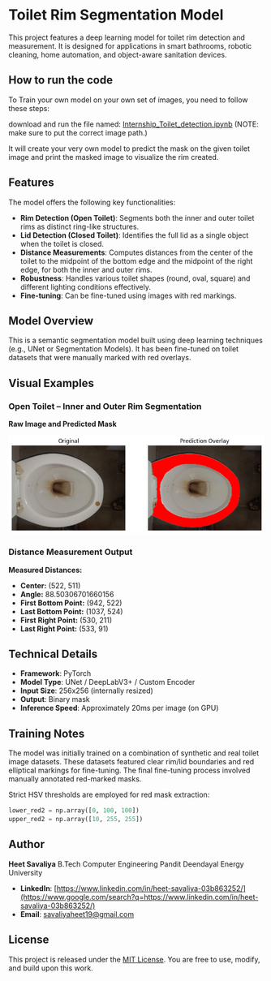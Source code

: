 # Toilet Rim Segmentation Model

This project features a deep learning model for toilet rim detection and measurement. It is designed for applications in smart bathrooms, robotic cleaning, home automation, and object-aware sanitation devices.

## How to run the code

To Train your own model on your own set of images, you need to follow these steps:

download and run the file named: [Internship_Toilet_detection.ipynb](Internship_Toilet_detection.ipynb) (NOTE: make sure to put the correct image path.)

It will create your very own model to predict the mask on the given toilet image and print the masked image to visualize the rim created.

## Features

The model offers the following key functionalities:

* **Rim Detection (Open Toilet)**: Segments both the inner and outer toilet rims as distinct ring-like structures.
* **Lid Detection (Closed Toilet)**: Identifies the full lid as a single object when the toilet is closed.
* **Distance Measurements**: Computes distances from the center of the toilet to the midpoint of the bottom edge and the midpoint of the right edge, for both the inner and outer rims.
* **Robustness**: Handles various toilet shapes (round, oval, square) and different lighting conditions effectively.
* **Fine-tuning**: Can be fine-tuned using images with red markings.

## Model Overview

This is a semantic segmentation model built using deep learning techniques (e.g., UNet or Segmentation Models). It has been fine-tuned on toilet datasets that were manually marked with red overlays.

## Visual Examples

### Open Toilet – Inner and Outer Rim Segmentation

**Raw Image and Predicted Mask**

![Output](Output.png)

### Distance Measurement Output

**Measured Distances:**
* **Center:** (522, 511)
* **Angle:** 88.50306701660156
* **First Bottom Point:** (942, 522)
* **Last Bottom Point:** (1037, 524)
* **First Right Point:** (530, 211)
* **Last Right Point:** (533, 91) 

## Technical Details

* **Framework**: PyTorch 
* **Model Type**: UNet / DeepLabV3+ / Custom Encoder 
* **Input Size**: 256x256 (internally resized) 
* **Output**: Binary mask 
* **Inference Speed**: Approximately 20ms per image (on GPU) 

## Training Notes

The model was initially trained on a combination of synthetic and real toilet image datasets. These datasets featured clear rim/lid boundaries and red elliptical markings for fine-tuning. The final fine-tuning process involved manually annotated red-marked masks.

Strict HSV thresholds are employed for red mask extraction:
```python
lower_red2 = np.array([0, 100, 100])
upper_red2 = np.array([10, 255, 255])
```

## Author

**Heet Savaliya**
B.Tech Computer Engineering
Pandit Deendayal Energy University

  * **LinkedIn**: [https://www.linkedin.com/in/heet-savaliya-03b863252/](https://www.google.com/search?q=https://www.linkedin.com/in/heet-savaliya-03b863252/)
  * **Email**: savaliyaheet19@gmail.com

## License

This project is released under the [MIT License](https://opensource.org/licenses/MIT). You are free to use, modify, and build upon this work.
